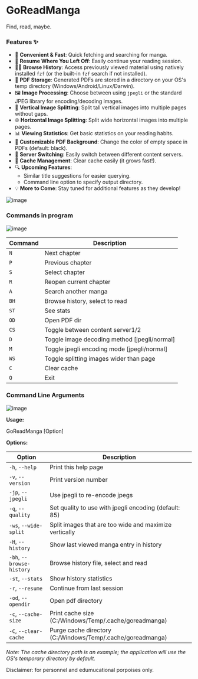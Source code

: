 # GoReadManga
Find, read, maybe.

### Features ✨

- 🚀 **Convenient & Fast**: Quick fetching and searching for manga.
- 🔄 **Resume Where You Left Off**: Easily continue your reading session.
- 🕵️‍♂️ **Browse History**: Access previously viewed material using natively installed `fzf` (or the built-in `fzf` search if not installed).
- 📁 **PDF Storage**: Generated PDFs are stored in a directory on your OS's temp directory (Windows/Android/Linux/Darwin).
- 🖼️ **Image Processing**: Choose between using `jpegli` or the standard JPEG library for encoding/decoding images.
- 📄 **Vertical Image Splitting**: Split tall vertical images into multiple pages without gaps.
- 🌐 **Horizontal Image Splitting**: Split wide horizontal images into multiple pages.
- 📊 **Viewing Statistics**: Get basic statistics on your reading habits.
- 🎨 **Customizable PDF Background**: Change the color of empty space in PDFs (default: black).
- 🔄 **Server Switching**: Easily switch between different content servers.
- 🧹 **Cache Management**: Clear cache easily (it grows fast!).
- 🔍 **Upcoming Features**:
  - Similar title suggestions for easier querying.
  - Command line option to specify output directory.
- 💡 **More to Come**: Stay tuned for additional features as they develop!


![image](https://github.com/user-attachments/assets/0e1792f4-dbc6-4bf0-8217-bb27a97c4cfc)


### Commands in program
![image](https://github.com/user-attachments/assets/1d2030e8-a938-468b-8362-72672903afd3)


| Command | Description |
|---|---|
| `N` | Next chapter |
| `P` | Previous chapter |
| `S` | Select chapter |
| `R` | Reopen current chapter |
| `A` | Search another manga |
| `BH` | Browse history, select to read |
| `ST` | See stats |
| `OD` | Open PDF dir |
| `CS` | Toggle between content server1/2 |
| `D` | Toggle image decoding method [jpegli/normal] |
| `M` | Toggle jpegli encoding mode [jpegli/normal] |
| `WS` | Toggle splitting images wider than page |
| `C` | Clear cache |
| `Q` | Exit |

### Command Line Arguments
![image](https://github.com/user-attachments/assets/3f9c5ca2-8cb1-4c7e-86e0-a8bce84df090)

**Usage:**

  GoReadManga [Option]


**Options:**

| Option                        | Description                                                |
|-------------------------------|------------------------------------------------------------|
| `-h`, `--help`               | Print this help page                                       |
| `-v`, `--version`            | Print version number                                       |
| `-jp`, `--jpegli`            | Use jpegli to re-encode jpegs                            |
| `-q`, `--quality`            | Set quality to use with jpegli encoding (default: 85)    |
| `-ws`, `--wide-split`        | Split images that are too wide and maximize vertically     |
| `-H`, `--history`            | Show last viewed manga entry in history                   |
| `-bh`, `--browse-history`    | Browse history file, select and read                      |
| `-st`, `--stats`             | Show history statistics                                    |
| `-r`, `--resume`             | Continue from last session                                 |
| `-od`, `--opendir`           | Open pdf directory                                        |
| `-c`, `--cache-size`         | Print cache size (C:/Windows/Temp/.cache/goreadmanga)   |
| `-C`, `--clear-cache`        | Purge cache directory (C:/Windows/Temp/.cache/goreadmanga) |

*Note: The cache directory path is an example; the application will use the OS's temporary directory by default.*


Disclaimer: for personnel and edumucational porpoises only.

